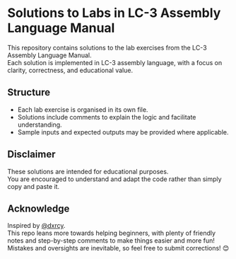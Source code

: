 # Solutions to Labs in LC-3 Assembly Language Manual

This repository contains solutions to the lab exercises from the LC-3 Assembly Language Manual.  
Each solution is implemented in LC-3 assembly language, with a focus on clarity, correctness, and educational value.  

## Structure
- Each lab exercise is organised in its own file.  
- Solutions include comments to explain the logic and facilitate understanding.  
- Sample inputs and expected outputs may be provided where applicable.  

## Disclaimer
These solutions are intended for educational purposes.  
You are encouraged to understand and adapt the code rather than simply copy and paste it.  

## Acknowledge
Inspired by [@dxrcy](https://github.com/dxrcy/lc3-labs).  
This repo leans more towards helping beginners, with plenty of friendly notes and step-by-step comments to make things easier and more fun!   
Mistakes and oversights are inevitable, so feel free to submit corrections! 😊
